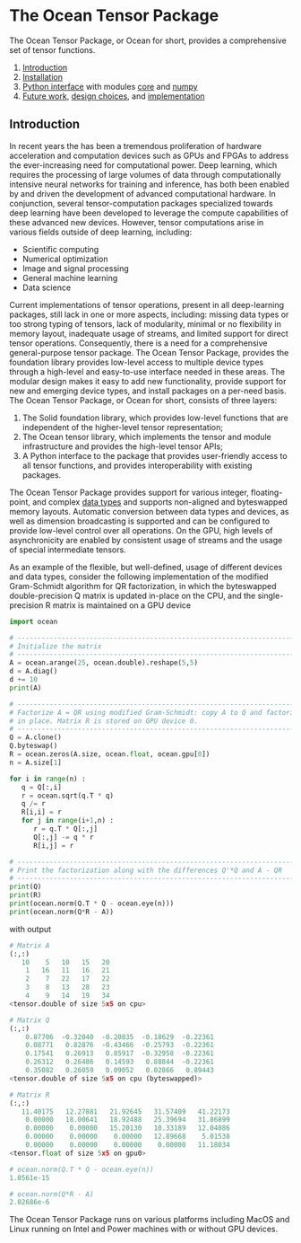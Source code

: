 # The Ocean Tensor Package

The Ocean Tensor Package, or Ocean for short, provides a comprehensive set of tensor functions.

1. [Introduction](#introduction)
2. [Installation](docs/installation.md)
3. [Python interface](docs/python/index.md) with modules [core](docs/python/module_core.md) and [numpy](docs/python/module_numpy.md)
4. [Future work](docs/future_work.md), [design choices](docs/design_choices.md), and [implementation](docs/implementation.md)

## Introduction

In recent years the has been a tremendous proliferation of hardware acceleration and computation devices such as GPUs and FPGAs to address the ever-increasing need for computational power. Deep learning, which requires the processing of large volumes of data through computationally intensive neural networks for training and inference, has both been enabled by and driven the development of advanced computational hardware. In conjunction, several tensor-computation packages specialized towards deep learning have been developed to leverage the compute capabilities of these advanced new devices. However, tensor computations arise in various fields outside of deep learning, including:

* Scientific computing
* Numerical optimization
* Image and signal processing
* General machine learning
* Data science

Current implementations of tensor operations, present in all deep-learning packages, still lack in one or more aspects, including: missing data types or too strong typing of tensors, lack of modularity, minimal or no flexibility in memory layout, inadequate usage of streams, and limited support for direct tensor operations. Consequently, there is a need for a comprehensive general-purpose tensor package. The Ocean Tensor Package, provides the foundation library provides low-level access to multiple device types through a high-level and easy-to-use interface needed in these areas. The modular design makes it easy to add new functionality, provide support for new and emerging device types, and install packages on a per-need basis. The Ocean Tensor Package, or Ocean for short, consists of three layers:

1. The Solid foundation library, which provides low-level functions that are independent of the higher-level tensor representation;
2. The Ocean tensor library, which implements the tensor and module infrastructure and provides the high-level tensor APIs;
3. A Python interface to the package that provides user-friendly access to all tensor functions, and provides interoperability with existing packages.

The Ocean Tensor Package provides support for various integer, floating-point, and complex [data types](docs/python/index.md#data-types) and supports non-aligned and byteswapped memory layouts. Automatic conversion between data types and devices, as well as dimension broadcasting is supported and can be configured to provide low-level control over all operations. On the GPU, high levels of asynchronicity are enabled by consistent usage of streams and the usage of special intermediate tensors. 

As an example of the flexible, but well-defined, usage of different devices and data types, consider the following implementation of the modified Gram-Schmidt algorithm for QR factorization, in which the byteswapped double-precision Q matrix is updated in-place on the CPU, and the single-precision R matrix is maintained on a GPU device

```Python
import ocean

# ------------------------------------------------------------------------
# Initialize the matrix
# ------------------------------------------------------------------------
A = ocean.arange(25, ocean.double).reshape(5,5)
d = A.diag()
d += 10
print(A)

# ------------------------------------------------------------------------
# Factorize A = QR using modified Gram-Schmidt: copy A to Q and factorize
# in place. Matrix R is stored on GPU device 0.
# ------------------------------------------------------------------------
Q = A.clone()
Q.byteswap()
R = ocean.zeros(A.size, ocean.float, ocean.gpu[0])
n = A.size[1]

for i in range(n) :
   q = Q[:,i]
   r = ocean.sqrt(q.T * q)
   q /= r
   R[i,i] = r
   for j in range(i+1,n) :
      r = q.T * Q[:,j]
      Q[:,j] -= q * r
      R[i,j] = r

# ------------------------------------------------------------------------
# Print the factorization along with the differences Q'*Q and A - QR
# ------------------------------------------------------------------------
print(Q)
print(R)
print(ocean.norm(Q.T * Q - ocean.eye(n)))
print(ocean.norm(Q*R - A))
````

with output

```Python
# Matrix A
(:,:)
   10    5   10   15   20
    1   16   11   16   21
    2    7   22   17   22
    3    8   13   28   23
    4    9   14   19   34
<tensor.double of size 5x5 on cpu>

# Matrix Q
(:,:)
    0.87706  -0.32040  -0.20835  -0.18629  -0.22361
    0.08771   0.82876  -0.43466  -0.25793  -0.22361
    0.17541   0.26913   0.85917  -0.32958  -0.22361
    0.26312   0.26486   0.14593   0.88844  -0.22361
    0.35082   0.26059   0.09052   0.02866   0.89443
<tensor.double of size 5x5 on cpu (byteswapped)>

# Matrix R
(:,:)
   11.40175   12.27881   21.92645   31.57409   41.22173
    0.00000   18.00641   18.92488   25.39694   31.86899
    0.00000    0.00000   15.20130   10.33189   12.04086
    0.00000    0.00000    0.00000   12.89668    5.01538
    0.00000    0.00000    0.00000    0.00000   11.18034
<tensor.float of size 5x5 on gpu0>

# ocean.norm(Q.T * Q - ocean.eye(n))
1.0561e-15

# ocean.norm(Q*R - A)
2.02686e-6
```

The Ocean Tensor Package runs on various platforms including MacOS and Linux running on Intel and Power machines with or without GPU devices.
